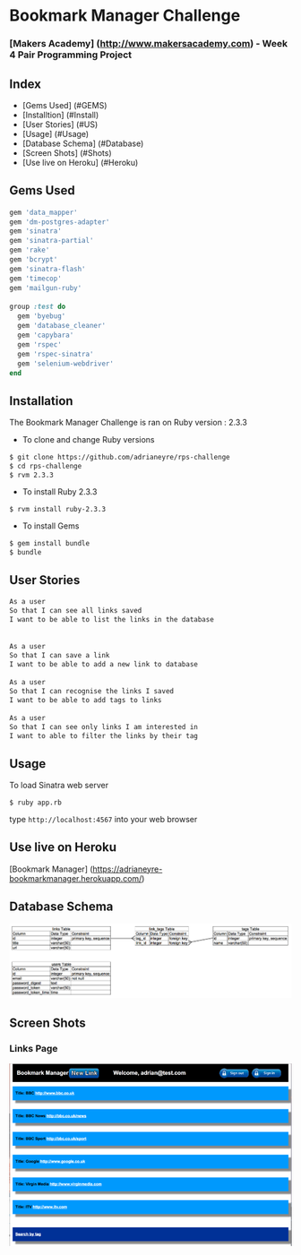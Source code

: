 # Bookmark Manager Challenge
### [Makers Academy] (http://www.makersacademy.com) - Week 4 Pair Programming Project

## Index
* [Gems Used] (#GEMS)
* [Installtion] (#Install)
* [User Stories] (#US)
* [Usage] (#Usage)
* [Database Schema] (#Database)
* [Screen Shots] (#Shots)
* [Use live on Heroku] (#Heroku)

## <a name="GEMS">Gems Used</a>
```ruby
gem 'data_mapper'
gem 'dm-postgres-adapter'
gem 'sinatra'
gem 'sinatra-partial'
gem 'rake'
gem 'bcrypt'
gem 'sinatra-flash'
gem 'timecop'
gem 'mailgun-ruby'

group :test do
  gem 'byebug'
  gem 'database_cleaner'
  gem 'capybara'
  gem 'rspec'
  gem 'rspec-sinatra'
  gem 'selenium-webdriver'
end
```

## <a name="Install">Installation</a>
The Bookmark Manager Challenge is ran on Ruby version : 2.3.3

* To clone and change Ruby versions
```shell
$ git clone https://github.com/adrianeyre/rps-challenge
$ cd rps-challenge
$ rvm 2.3.3
```
* To install Ruby 2.3.3
```shell
$ rvm install ruby-2.3.3
```
* To install Gems
```shell
$ gem install bundle
$ bundle
```

## <a name="US">User Stories</a>
```
As a user
So that I can see all links saved
I want to be able to list the links in the database


As a user
So that I can save a link
I want to be able to add a new link to database

As a user
So that I can recognise the links I saved
I want to be able to add tags to links

As a user
So that I can see only links I am interested in
I want to able to filter the links by their tag
```

## <a name="Usage">Usage</a>
To load Sinatra web server
```shell
$ ruby app.rb
```
type `http://localhost:4567` into your web browser

## <a name="Heroku">Use live on Heroku</a>

[Bookmark Manager] (https://adrianeyre-bookmarkmanager.herokuapp.com/)

## <a name="Database">Database Schema</a>
[![Schema](https://raw.githubusercontent.com/adrianeyre/bookmark-manager/master/images/schema.png)](https://raw.githubusercontent.com/adrianeyre/bookmark-manager/master/images/schema.png "Schema")

## <a name="Shots">Screen Shots</a>

### Links Page
[![ScreenShot](https://raw.githubusercontent.com/adrianeyre/bookmark-manager/master/images/linksform.png)](https://raw.githubusercontent.com/adrianeyre/bookmark-manager/master/images/linksform.png "Links Page")
